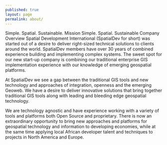 ```yaml
---
published: true
layout: page
permalink: about/
---
```


Simple. Spatial. Sustainable.
Mission
Simple. Spatial. Sustainable
Company Overview
Spatial Development International (SpatialDev for short) was started out of a desire to deliver right-sized technical solutions to clients around the world. SpatialDev members have over 30 years of combined experience building and implementing complex systems. The sweet spot for our new start-up company is combining our traditional enterprise GIS implementation experience with our knowledge of emerging geospatial platforms.

At SpatialDev we see a gap between the traditional GIS tools and new technology and approaches of integration, openness and the emerging Geoweb. We have a desire to deliver innovative solutions that bring together traditional GIS tools along with leading and bleeding edge geospatial technology.

We are technology agnostic and have experience working with a variety of tools and platforms both Open Source and proprietary. There is now an extraordinary opportunity to bring new approaches and platforms for geospatial technology and information to developing economies, while at the same time applying local African developer talent and techniques to projects in North America and Europe.
